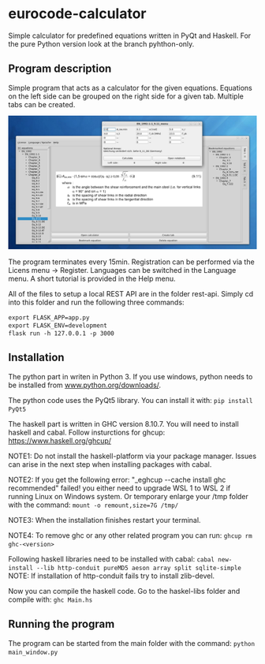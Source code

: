 # eurocode-calculator
Simple calculator for predefined equations written in PyQt and Haskell.
For the pure Python version look at the branch pyhthon-only.


Program description
-------------------

Simple program that acts as a calculator for the given equations.
Equations on the left side can be grouped on the right side for a
given tab. Multiple tabs can be created.

![alt text](https://github.com/LukaKurnjek/eurocode-calculator/blob/main/data/eurocode-calculator.png)

The program terminates every 15min. Registration can be performed
via the Licens menu -> Register. Languages can be switched in the
Language menu. A short tutorial is provided in the Help menu.

All of the files to setup a local REST API are in the folder rest-api.
Simply cd into this folder and run the following three commands:
```
export FLASK_APP=app.py
export FLASK_ENV=development
flask run -h 127.0.0.1 -p 3000
```

Installation
------------

The python part in writen in Python 3. If you use windows, python
needs to be installed from www.python.org/downloads/.

The python code uses the PyQt5 library. You can install it with:
```pip install PyQt5```

The haskell part is written in GHC version 8.10.7. 
You will need to install haskell and cabal.
Follow insturctions for ghcup: https://www.haskell.org/ghcup/

NOTE1: Do not install the haskell-platform via your package manager.
Issues can arise in the next step when installing packages with cabal.

NOTE2: If you get the following error:
"_eghcup --cache install ghc recommended" failed!
you either need to upgrade WSL 1 to WSL 2 if running Linux on Windows
system. Or temporary enlarge your /tmp folder with the command:
```mount -o remount,size=7G /tmp/```

NOTE3: When the installation finishes restart your terminal.

NOTE4: To remove ghc or any other related program you can run:
```ghcup rm ghc-<version>```

Following haskell libraries need to be installed with cabal:
```cabal new-install --lib http-conduit pureMD5 aeson array split sqlite-simple```
NOTE: If installation of http-conduit fails try to install zlib-devel.

Now you can compile the haskell code. Go to the haskel-libs folder and
compile with: ```ghc Main.hs```


Running the program
-------------------

The program can be started from the main folder with the command:
```python main_window.py```

